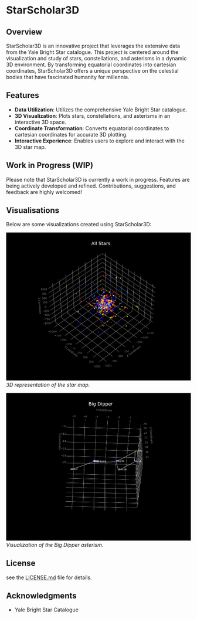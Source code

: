 # StarScholar3D

## Overview
StarScholar3D is an innovative project that leverages the extensive data from the Yale Bright Star catalogue. This project is centered around the visualization and study of stars, constellations, and asterisms in a dynamic 3D environment. By transforming equatorial coordinates into cartesian coordinates, StarScholar3D offers a unique perspective on the celestial bodies that have fascinated humanity for millennia.

## Features
- **Data Utilization**: Utilizes the comprehensive Yale Bright Star catalogue.
- **3D Visualization**: Plots stars, constellations, and asterisms in an interactive 3D space.
- **Coordinate Transformation**: Converts equatorial coordinates to cartesian coordinates for accurate 3D plotting.
- **Interactive Experience**: Enables users to explore and interact with the 3D star map.

## Work in Progress (WIP)
Please note that StarScholar3D is currently a work in progress. Features are being actively developed and refined. Contributions, suggestions, and feedback are highly welcomed!

## Visualisations
Below are some visualizations created using StarScholar3D:

![3D star map](fig_1.png)
*3D representation of the star map.*

![Big Dipper](big_dipper.png)
*Visualization of the Big Dipper asterism.*

## License
see the [LICENSE.md](LICENSE.md) file for details.

## Acknowledgments
- Yale Bright Star Catalogue

